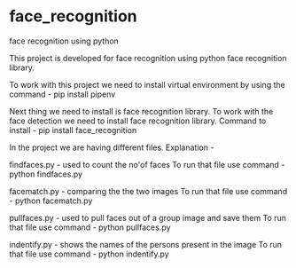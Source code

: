 # face_recognition
face recognition using python 

This project is developed for face recognition using python face recognition library.

To work with this project we need to install virtual environment by using the command - 
pip install pipenv

Next thing we need to install is face recognition library. To work with the face detection we need to install face recognition library.
Command to install - pip install face_recognition

In the project we are having different files. Explanation -

findfaces.py - used to count the no'of faces 
To run that file use command -  python findfaces.py


facematch.py - comparing the the two images
To run that file use command -  python facematch.py


pullfaces.py - used to pull faces out of a group image and save them 
To run that file use command -  python pullfaces.py


indentify.py - shows the names of the persons present in the image 
To run that file use command -  python indentify.py
